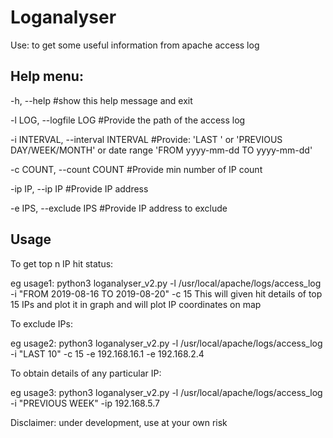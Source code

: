 # Loganalyser
Use: to get some useful information from apache access log
  
 Help menu:
 ----------------------
 -h, --help            #show this help message and exit
 
 -l LOG, --logfile LOG   #Provide the path of the access log
 
 -i INTERVAL, --interval INTERVAL     #Provide: 'LAST <days>' or 'PREVIOUS DAY/WEEK/MONTH' or date range 'FROM yyyy-mm-dd TO yyyy-mm-dd'
  
 -c COUNT, --count COUNT  #Provide min number of IP count
 
 -ip IP, --ip IP       #Provide IP address
 
 -e IPS, --exclude IPS     #Provide IP address to exclude
  
  Usage
  ----------------------
 To get top n IP hit status:
 
 eg usage1: python3 loganalyser_v2.py -l /usr/local/apache/logs/access_log -i "FROM 2019-08-16 TO 2019-08-20" -c 15
 This will given hit details of top 15 IPs and plot it in graph and will plot IP coordinates on map

To exclude IPs:

eg usage2: python3 loganalyser_v2.py -l /usr/local/apache/logs/access_log -i "LAST 10" -c 15 -e 192.168.16.1 -e 192.168.2.4
    
To obtain details of any particular IP:

eg usage3: python3 loganalyser_v2.py -l /usr/local/apache/logs/access_log -i "PREVIOUS WEEK" -ip 192.168.5.7
  
Disclaimer: under development, use at your own risk

  
  
